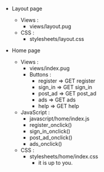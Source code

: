 
- Layout page
  - Views :
    - views/layout.pug
  - CSS :
    - stylesheets/layout.css
    
- Home page
  - Views :
    - views/index.pug
    - Buttons :
      - register => GET register
      - sign_in => GET sign_in
      - post_ad => GET post_ad
      - ads => GET ads
      - help => GET help
  - JavaScript :
    - javascript/home/index.js
    - register_onclick()
    - sign_in_onclick()
    - post_ad_onclick()
    - ads_onclick()
  - CSS :
    - stylesheets/home/index.css
      - it is up to you.
